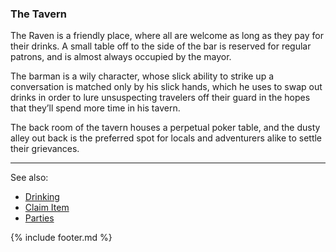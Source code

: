 ### The Tavern
The Raven is a friendly place, where all are welcome as long as they pay for their drinks. A small table off to the
  side of the bar is reserved for regular patrons, and is almost always occupied by the mayor.

The barman is a wily character, whose slick ability to strike up a conversation is matched only by his slick hands,
  which he uses to swap out drinks in order to lure unsuspecting travelers off their guard in the hopes that they’ll
  spend more time in his tavern.

The back room of the tavern houses a perpetual poker table, and the dusty alley out back is the preferred spot for
  locals and adventurers alike to settle their grievances.

---

See also:
 - [Drinking](drinking.md)
 - [Claim Item](claim_item.md)
 - [Parties](../../parties.md)

{% include footer.md %}